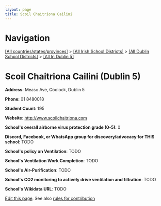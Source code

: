 ```yaml
---
layout: page
title: Scoil Chaitriona Cailini
---
```

# Navigation

[[All countries/states/provinces]](../../../..) > [[All Irish School Districts]](../../..) > [[All Dublin School Districts]](../..) > [[All In Dublin 5]](..)

# Scoil Chaitriona Cailini (Dublin 5)

**Address**: Measc Ave, Coolock, Dublin 5

**Phone**: 01 8480018

**Student Count**: 195

**Website**: <http://www.scoilchaitriona.com>

**School's overall airborne virus protection grade (0-5)**: 0

**Discord, Facebook, or WhatsApp group for discovery/advocacy for THIS school**: TODO

**School's policy on Ventilation**: TODO

**School's Ventilation Work Completion**: TODO

**School's Air-Purification**: TODO

**School's CO2 monitoring to actively drive ventilation and filtration**: TODO

**School's Wikidata URL**: TODO


[Edit this page](https://github.com/ventilate-schools/Ireland/edit/main/./Dublin_5/Scoil_Chaitriona_Cailini.md). See also [rules for contribution](../../../contribution-rules/)